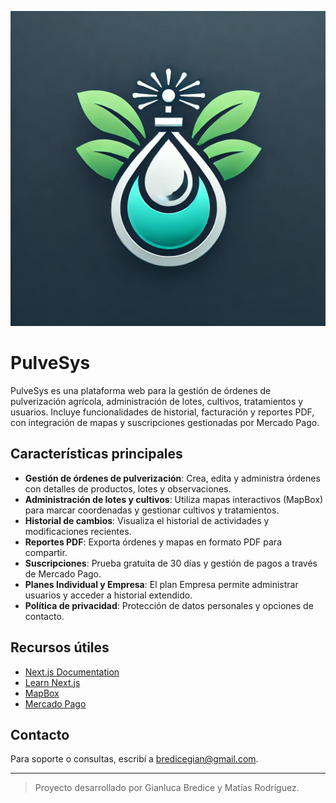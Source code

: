 ![PulveSys Screenshot](./public/logo.png)

# PulveSys

PulveSys es una plataforma web para la gestión de órdenes de pulverización agrícola, administración de lotes, cultivos, tratamientos y usuarios. Incluye funcionalidades de historial, facturación y reportes PDF, con integración de mapas y suscripciones gestionadas por Mercado Pago.

## Características principales

- **Gestión de órdenes de pulverización**: Crea, edita y administra órdenes con detalles de productos, lotes y observaciones.
- **Administración de lotes y cultivos**: Utiliza mapas interactivos (MapBox) para marcar coordenadas y gestionar cultivos y tratamientos.
- **Historial de cambios**: Visualiza el historial de actividades y modificaciones recientes.
- **Reportes PDF**: Exporta órdenes y mapas en formato PDF para compartir.
- **Suscripciones**: Prueba gratuita de 30 días y gestión de pagos a través de Mercado Pago.
- **Planes Individual y Empresa**: El plan Empresa permite administrar usuarios y acceder a historial extendido.
- **Política de privacidad**: Protección de datos personales y opciones de contacto.

## Recursos útiles

- [Next.js Documentation](https://nextjs.org/docs)
- [Learn Next.js](https://nextjs.org/learn)
- [MapBox](https://www.mapbox.com/)
- [Mercado Pago](https://www.mercadopago.com.ar/)

## Contacto

Para soporte o consultas, escribí a bredicegian@gmail.com.

---

> Proyecto desarrollado por Gianluca Bredice y Matías Rodríguez.
